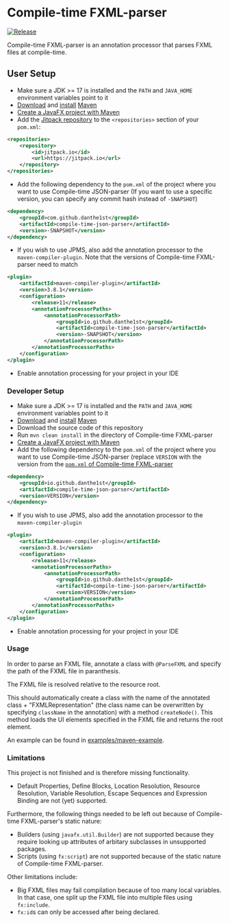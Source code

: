 # Compile-time FXML-parser

[![Release](https://jitpack.io/v/danthe1st/compile-time-fxml-parser.svg)](https://jitpack.io/#danthe1st/compile-time-fxml-parser)

Compile-time FXML-parser is an annotation processor that parses FXML files at compile-time.

## User Setup

* Make sure a JDK >= 17 is installed and the `PATH` and `JAVA_HOME` environment variables point to it
* [Download](https://maven.apache.org/download.cgi) and [install](https://maven.apache.org/install.html) [Maven](https://maven.apache.org/)
* [Create a JavaFX project with Maven](https://openjfx.io/openjfx-docs/#maven)
* Add the [Jitpack repository](https://jitpack.io) to the `<repositories>` section of your `pom.xml`:
```xml
<repositories>
	<repository>
		<id>jitpack.io</id>
		<url>https://jitpack.io</url>
	</repository>
</repositories>
```
* Add the following dependency to the `pom.xml` of the project where you want to use Compile-time JSON-parser (If you want to use a specific version, you can specify any commit hash instead of `-SNAPSHOT`)
```xml
<dependency>
    <groupId>com.github.danthe1st</groupId>
    <artifactId>compile-time-json-parser</artifactId>
    <version>-SNAPSHOT</version>
</dependency>
```
* If you wish to use JPMS, also add the annotation processor to the `maven-compiler-plugin`. Note that the versions of Compile-time FXML-parser need to match
```xml
<plugin>
	<artifactId>maven-compiler-plugin</artifactId>
	<version>3.8.1</version>
	<configuration>
		<release>11</release>
		<annotationProcessorPaths>
			<annotationProcessorPath>
				<groupId>io.github.danthe1st</groupId>
				<artifactId>compile-time-json-parser</artifactId>
				<version>-SNAPSHOT</version>
			</annotationProcessorPath>
		</annotationProcessorPaths>
	</configuration>
</plugin>
```
* Enable annotation processing for your project in your IDE

### Developer Setup
* Make sure a JDK >= 17 is installed and the `PATH` and `JAVA_HOME` environment variables point to it
* [Download](https://maven.apache.org/download.cgi) and [install](https://maven.apache.org/install.html) [Maven](https://maven.apache.org/)
* Download the source code of this repository
* Run `mvn clean install` in the directory of Compile-time FXML-parser
* [Create a JavaFX project with Maven](https://openjfx.io/openjfx-docs/#maven)
* Add the following dependency to the `pom.xml` of the project where you want to use Compile-time JSON-parser (replace `VERSION` with the version from the [`pom.xml` of Compile-time FXML-parser](pom.xml)
```xml
<dependency>
    <groupId>io.github.danthe1st</groupId>
    <artifactId>compile-time-json-parser</artifactId>
    <version>VERSION</version>
</dependency>
```
* If you wish to use JPMS, also add the annotation processor to the `maven-compiler-plugin`
```xml
<plugin>
	<artifactId>maven-compiler-plugin</artifactId>
	<version>3.8.1</version>
	<configuration>
		<release>11</release>
		<annotationProcessorPaths>
			<annotationProcessorPath>
				<groupId>io.github.danthe1st</groupId>
				<artifactId>compile-time-json-parser</artifactId>
				<version>VERSION</version>
			</annotationProcessorPath>
		</annotationProcessorPaths>
	</configuration>
</plugin>
```
* Enable annotation processing for your project in your IDE

### Usage
In order to parse an FXML file,
annotate a class with `@ParseFXML`
and specify the path of the FXML file in paranthesis.

The FXML file is resolved relative to the resource root.

This should automatically create a class with the name of the annotated class + "FXMLRepresentation" (the class name can be overwritten by specifying `className` in the annotation) with a method `createNode()`.
This method loads the UI elements specified in the FXML file and returns the root element.

An example can be found in [examples/maven-example](examples/maven-example).

### Limitations

This project is not finished and is therefore missing functionality.
- Default Properties, Define Blocks, Location Resolution, Resource Resolution, Variable Resolution, Escape Sequences and Expression Binding are not (yet) supported.

Furthermore, the following things needed to be left out because of Compile-time FXML-parser's static nature:

- Builders (using `javafx.util.Builder`) are not supported because they require looking up attributes of arbitary subclasses in unsupported packages.
- Scripts (using `fx:script`) are not supported because of the static nature of Compile-time FXML-parser.

Other limitations include:

- Big FXML files may fail compilation because of too many local variables. In that case, one split up the FXML file into multiple files using `fx:include`.
- `fx:id`s can only be accessed after being declared.